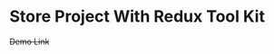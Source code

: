 # Store Project With Redux Tool Kit
<a href="#" style="text-decoration: line-through;">Demo Link</a>
